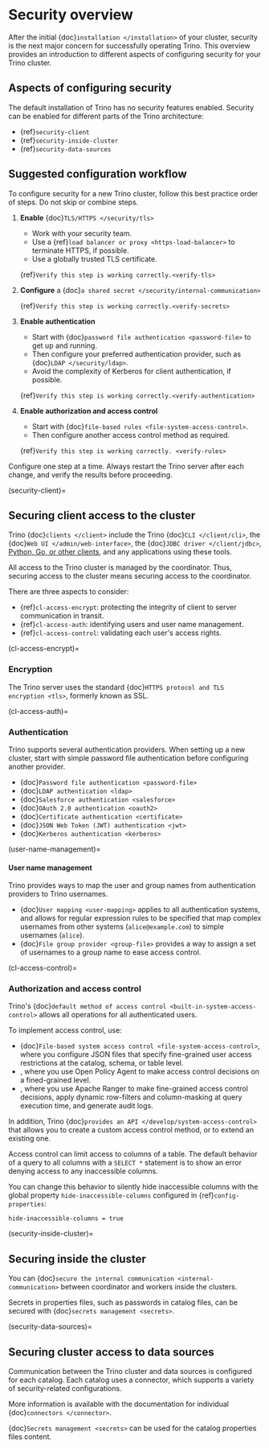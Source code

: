 # Security overview

After the initial {doc}`installation </installation>` of your cluster, security
is the next major concern for successfully operating Trino. This overview
provides an introduction to different aspects of configuring security for your
Trino cluster.

## Aspects of configuring security

The default installation of Trino has no security features enabled. Security
can be enabled for different parts of the Trino architecture:

- {ref}`security-client`
- {ref}`security-inside-cluster`
- {ref}`security-data-sources`

## Suggested configuration workflow

To configure security for a new Trino cluster, follow this best practice
order of steps. Do not skip or combine steps.

1. **Enable** {doc}`TLS/HTTPS </security/tls>`

   - Work with your security team.
   - Use a {ref}`load balancer or proxy <https-load-balancer>` to terminate
     HTTPS, if possible.
   - Use a globally trusted TLS certificate.

   {ref}`Verify this step is working correctly.<verify-tls>`

2. **Configure** a {doc}`a shared secret </security/internal-communication>`

   {ref}`Verify this step is working correctly.<verify-secrets>`

3. **Enable authentication**

   - Start with {doc}`password file authentication <password-file>` to get up
     and running.
   - Then configure your preferred authentication provider, such as {doc}`LDAP
     </security/ldap>`.
   - Avoid the complexity of Kerberos for client authentication, if possible.

   {ref}`Verify this step is working correctly.<verify-authentication>`

4. **Enable authorization and access control**

   - Start with {doc}`file-based rules <file-system-access-control>`.
   - Then configure another access control method as required.

   {ref}`Verify this step is working correctly. <verify-rules>`

Configure one step at a time. Always restart the Trino server after each
change, and verify the results before proceeding.

(security-client)=
## Securing client access to the cluster

Trino {doc}`clients </client>` include the Trino {doc}`CLI </client/cli>`,
the {doc}`Web UI </admin/web-interface>`, the {doc}`JDBC driver
</client/jdbc>`, [Python, Go, or other clients](https://trino.io/resources.html), and any applications using these tools.

All access to the Trino cluster is managed by the coordinator. Thus, securing
access to the cluster means securing access to the coordinator.

There are three aspects to consider:

- {ref}`cl-access-encrypt`: protecting the integrity of client to server
  communication in transit.
- {ref}`cl-access-auth`: identifying users and user name management.
- {ref}`cl-access-control`: validating each user's access rights.

(cl-access-encrypt)=
### Encryption

The Trino server uses the standard {doc}`HTTPS protocol and TLS encryption
<tls>`, formerly known as SSL.

(cl-access-auth)=
### Authentication

Trino supports several authentication providers. When setting up a new cluster,
start with simple password file authentication before configuring another
provider.

- {doc}`Password file authentication <password-file>`
- {doc}`LDAP authentication <ldap>`
- {doc}`Salesforce authentication <salesforce>`
- {doc}`OAuth 2.0 authentication <oauth2>`
- {doc}`Certificate authentication <certificate>`
- {doc}`JSON Web Token (JWT) authentication <jwt>`
- {doc}`Kerberos authentication <kerberos>`

(user-name-management)=
#### User name management

Trino provides ways to map the user and group names from authentication
providers to Trino usernames.

- {doc}`User mapping <user-mapping>` applies to all authentication systems,
  and allows for regular expression rules to be specified that map complex 
  usernames from other systems (`alice@example.com`) to simple usernames
  (`alice`).
- {doc}`File group provider <group-file>` provides a way to assign a set
  of usernames to a group name to ease access control.

(cl-access-control)=
### Authorization and access control

Trino's {doc}`default method of access control <built-in-system-access-control>`
allows all operations for all authenticated users.

To implement access control, use:

- {doc}`File-based system access control <file-system-access-control>`, where
  you configure JSON files that specify fine-grained user access restrictions at
  the catalog, schema, or table level.
- [](opa-access-control), where you use Open Policy Agent to make access control
  decisions on a fined-grained level.
- [](ranger-access-control), where you use Apache Ranger to make fine-grained
  access control decisions, apply dynamic row-filters and column-masking at
  query execution time, and generate audit logs.

In addition, Trino {doc}`provides an API </develop/system-access-control>` that
allows you to create a custom access control method, or to extend an existing
one.

Access control can limit access to columns of a table. The default behavior
of a query to all columns with a `SELECT *` statement is to show an error
denying access to any inaccessible columns.

You can change this behavior to silently hide inaccessible columns with the
global property `hide-inaccessible-columns` configured in
{ref}`config-properties`:

```properties
hide-inaccessible-columns = true
```

(security-inside-cluster)=
## Securing inside the cluster

You can {doc}`secure the internal communication <internal-communication>`
between coordinator and workers inside the clusters.

Secrets in properties files, such as passwords in catalog files, can be secured
with {doc}`secrets management <secrets>`.

(security-data-sources)=
## Securing cluster access to data sources

Communication between the Trino cluster and data sources is configured for each
catalog. Each catalog uses a connector, which supports a variety of
security-related configurations.

More information is available with the documentation for individual
{doc}`connectors </connector>`.

{doc}`Secrets management <secrets>` can be used for the catalog properties files
content.
